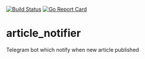[![Build Status](https://travis-ci.com/trigun117/article_notifier.svg?branch=master)](https://travis-ci.com/trigun117/article_notifier) [![Go Report Card](https://goreportcard.com/badge/github.com/trigun117/article_notifier)](https://goreportcard.com/report/github.com/trigun117/article_notifier)
# article_notifier

Telegram bot which notify when new article published
